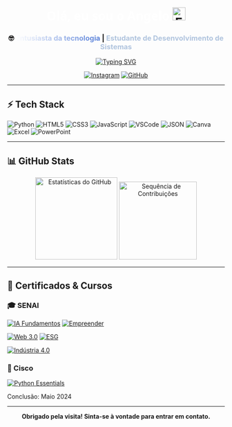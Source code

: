 <h1 align="center">
  <span style="color:#FFFFFF; font-family: 'Segoe UI', Tahoma, Geneva, Verdana, sans-serif;">Olá, eu sou o Angelo</span>
  <img src="https://images.emojiterra.com/google/noto-emoji/animated-emoji/1f971.gif" width="30" alt="Emoji de um rosto com a mão na cabeça">
</h1>

<h3 align="center"> 🤓 <span style="background: linear-gradient(90deg,#fff,#557ED8); -webkit-background-clip: text; color: transparent;">Entusiasta da tecnologia</span> | <span style="color:#B0C4DE">Estudante de Desenvolvimento de Sistemas</span> </h3>

<p align="center">
  <a href="https://git.io/typing-svg"><img src="https://readme-typing-svg.demolab.com?font=Fira+Code&weight=500&size=22&duration=4000&pause=1000&color=828282&center=true&vCenter=true&width=500&lines=Explorando+o+universo+da+programação;Desenvolvimento+Web;Automação" alt="Typing SVG" /></a>
</p>

<div align="center">
  
  [![Instagram](https://img.shields.io/badge/Instagram-%40aangelo.gl-E4405F?style=for-the-badge&logo=instagram&logoColor=white)](https://www.instagram.com/aangelo.gl/) 
  [![GitHub](https://img.shields.io/badge/GitHub-aangelkjpn-181717?style=for-the-badge&logo=github&logoColor=white)](https://github.com/aangelkjpn)
  
</div>

---

## ⚡ Tech Stack

  
  ![Python](https://img.shields.io/badge/Python-3776AB?style=for-the-badge&logo=python&logoColor=white)
  ![HTML5](https://img.shields.io/badge/HTML5-E34F26?style=for-the-badge&logo=html5&logoColor=white)
  ![CSS3](https://img.shields.io/badge/CSS3-1572B6?style=for-the-badge&logo=css3&logoColor=white)
  ![JavaScript](https://img.shields.io/badge/JavaScript-F7DF1E?style=for-the-badge&logo=javascript&logoColor=black)
  ![VSCode](https://img.shields.io/badge/VSCode-007ACC?style=for-the-badge&logo=visual-studio-code&logoColor=white)
  ![JSON](https://img.shields.io/badge/JSON-000000?style=for-the-badge&logo=json&logoColor=white)
  ![Canva](https://img.shields.io/badge/Canva-00C4CC?style=for-the-badge&logo=canva&logoColor=white)
  ![Excel](https://img.shields.io/badge/Excel-217346?style=for-the-badge&logo=microsoft-excel&logoColor=white)
  ![PowerPoint](https://img.shields.io/badge/PowerPoint-B7472A?style=for-the-badge&logo=microsoft-powerpoint&logoColor=white)
  
</div>

---

## 📊 GitHub Stats

<div>
  <div align="center">
    <img src="https://github-readme-stats.vercel.app/api?username=aangelkjpn&show_icons=true&include_all_commits=true&count_private=true&theme=dark&hide_border=false" alt="Estatísticas do GitHub" height="190" />
    <img src="https://github-readme-streak-stats.herokuapp.com/?user=aangelkjpn&theme=dark&hide_border=false" alt="Sequência de Contribuições" height="180" />
  </div>
</div>

---

## 📜 Certificados & Cursos

### 🎓 SENAI

<div>
  
  [![IA Fundamentos](https://img.shields.io/badge/IA_Fundamentos-SENAI-blue?style=for-the-badge)](./certificados/FLUÊNCIA___FUNDAMENTOS_DA_INTELIGÊNCIA_ARTIFICIAL-Certificado_2718604.pdf)
  [![Empreender](https://img.shields.io/badge/Empreender_SENAI-SENAI-green?style=for-the-badge)](./certificados/Empreender_SENAI-Certificado_2718547.pdf)

  [![Web 3.0](https://img.shields.io/badge/Web_3.0-SENAI-purple?style=for-the-badge)](./certificados/WEB_3.0-Certificado_2718621.pdf)
  [![ESG](https://img.shields.io/badge/Desvendando_ESG-SENAI-brightgreen?style=for-the-badge)](./certificados/Desvendando_o_ESG-Certificado_2718590.pdf)

  [![Indústria 4.0](https://img.shields.io/badge/Indústria_4.0-SENAI-orange?style=for-the-badge)](./certificados/Desvendando_a_Indústria_4.0-Certificado_2718495.pdf)
  
</div>

### 🔗 Cisco

<div>
  
  [![Python Essentials](https://img.shields.io/badge/Cisco_Python_Essentials-Certificado-a5b2d3?style=for-the-badge&logo=cisco&logoColor=white)](https://www.credly.com/earner/earned/badge/a5b2d333-68f6-49f5-84f1-eefc21d27cad)
  
  <p>Conclusão: Maio 2024</p>
  
</div>

---

<div align="center">
  
  <p> <b> Obrigado pela visita! Sinta-se à vontade para entrar em contato. </b> </p>
  
